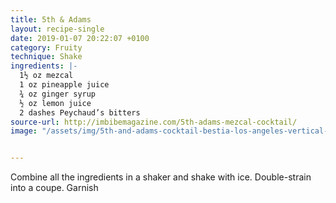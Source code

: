 ```yaml
---
title: 5th & Adams
layout: recipe-single
date: 2019-01-07 20:22:07 +0100
category: Fruity
technique: Shake
ingredients: |-
  1½ oz mezcal
  1 oz pineapple juice
  ¾ oz ginger syrup
  ½ oz lemon juice
  2 dashes Peychaud’s bitters
source-url: http://imbibemagazine.com/5th-adams-mezcal-cocktail/
image: "/assets/img/5th-and-adams-cocktail-bestia-los-angeles-vertical-crdt-nicole-franzen-690x967.jpg"


---
```

Combine all the ingredients in a shaker and shake with ice. Double-strain into a coupe. Garnish
